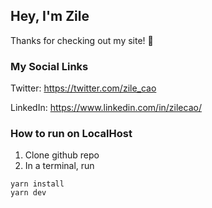 ## Hey, I'm Zile 

Thanks for checking out my site! 👋

### My Social Links

Twitter: https://twitter.com/zile_cao

LinkedIn: https://www.linkedin.com/in/zilecao/

### How to run on LocalHost

1. Clone github repo
2. In a terminal, run 

```
yarn install 
yarn dev
```
